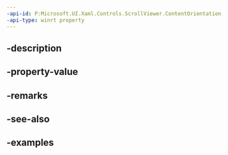 ```yaml
---
-api-id: P:Microsoft.UI.Xaml.Controls.ScrollViewer.ContentOrientation
-api-type: winrt property
---
```


## -description

## -property-value

## -remarks

## -see-also

## -examples

